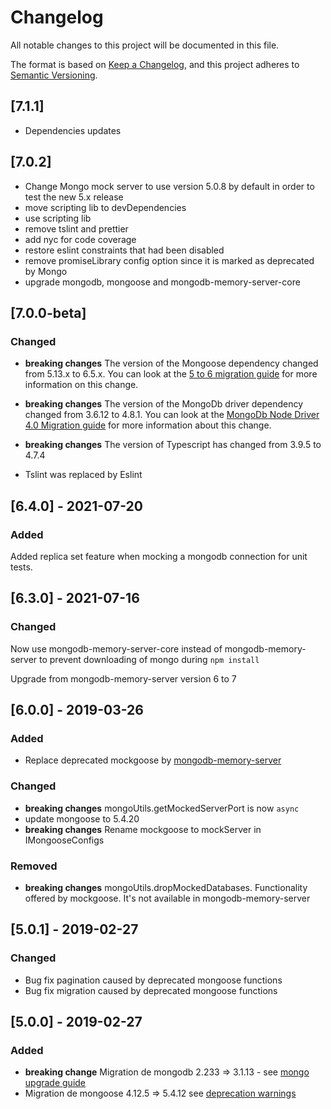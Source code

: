# Changelog

All notable changes to this project will be documented in this file.

The format is based on [Keep a Changelog](https://keepachangelog.com/en/1.0.0/),
and this project adheres to [Semantic Versioning](https://semver.org/spec/v2.0.0.html).

## [7.1.1]
- Dependencies updates

## [7.0.2]

- Change Mongo mock server to use version 5.0.8 by default in order to test the new 5.x release
- move scripting lib to devDependencies
- use scripting lib
- remove tslint and prettier
- add nyc for code coverage
- restore eslint constraints that had been disabled
- remove promiseLibrary config option since it is marked as deprecated by Mongo
- upgrade mongodb, mongoose and mongodb-memory-server-core

## [7.0.0-beta]

### Changed

- **breaking changes** The version of the Mongoose dependency changed from 5.13.x to 6.5.x. You can look at the [5 to 6 migration guide](https://mongoosejs.com/docs/migrating_to_6.html#mongodb-driver-40) for more information on this change.
- **breaking changes** The version of the MongoDb driver dependency changed from 3.6.12 to 4.8.1. You can look at the [MongoDb Node Driver 4.0 Migration guide](https://github.com/mongodb/node-mongodb-native/blob/4.0/docs/CHANGES_4.0.0.md) for more information about this change.

- **breaking changes** The version of Typescript has changed from 3.9.5 to 4.7.4

- Tslint was replaced by Eslint

## [6.4.0] - 2021-07-20

### Added

Added replica set feature when mocking a mongodb connection for unit tests.

## [6.3.0] - 2021-07-16

### Changed

Now use mongodb-memory-server-core instead of mongodb-memory-server to prevent downloading of mongo during `npm install`

Upgrade from mongodb-memory-server version 6 to 7

## [6.0.0] - 2019-03-26

### Added

- Replace deprecated mockgoose by [mongodb-memory-server](https://www.npmjs.com/package/mongodb-memory-server)

### Changed

- **breaking changes** mongoUtils.getMockedServerPort is now `async`
- update mongoose to 5.4.20
- **breaking changes** Rename mockgoose to mockServer in IMongooseConfigs

### Removed

- **breaking changes** mongoUtils.dropMockedDatabases. Functionality offered by mockgoose. It's not available in mongodb-memory-server

## [5.0.1] - 2019-02-27

### Changed

- Bug fix pagination caused by deprecated mongoose functions
- Bug fix migration caused by deprecated mongoose functions

## [5.0.0] - 2019-02-27

### Added

- **breaking change** Migration de mongodb 2.233 => 3.1.13 - see [mongo upgrade guide](http://mongodb.github.io/node-mongodb-native/3.1/upgrade-migration/main/)
- Migration de mongoose 4.12.5 => 5.4.12 see [deprecation warnings ](https://github.com/Automattic/mongoose/wiki/5.0-Deprecation-Warnings)
